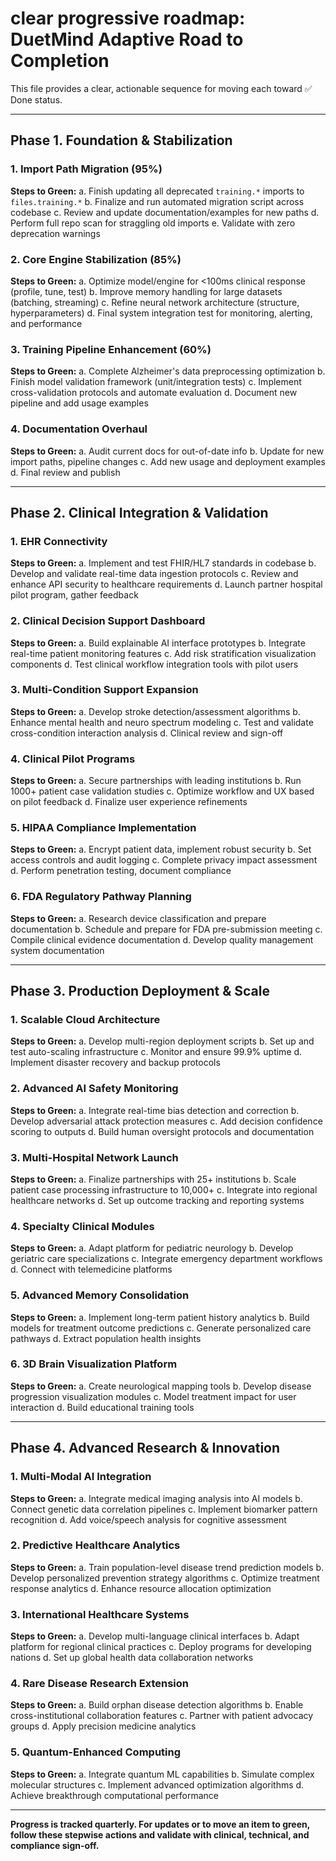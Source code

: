 # clear progressive roadmap: DuetMind Adaptive Road to Completion

This file provides a clear, actionable sequence for moving each toward ✅ Done status.

---

## Phase 1. Foundation & Stabilization

### 1. Import Path Migration (95%)
**Steps to Green:**
  a. Finish updating all deprecated `training.*` imports to `files.training.*`
  b. Finalize and run automated migration script across codebase
  c. Review and update documentation/examples for new paths
  d. Perform full repo scan for straggling old imports
  e. Validate with zero deprecation warnings

### 2. Core Engine Stabilization (85%)
**Steps to Green:**
  a. Optimize model/engine for <100ms clinical response (profile, tune, test)
  b. Improve memory handling for large datasets (batching, streaming)
  c. Refine neural network architecture (structure, hyperparameters)
  d. Final system integration test for monitoring, alerting, and performance

### 3. Training Pipeline Enhancement (60%)
**Steps to Green:**
  a. Complete Alzheimer's data preprocessing optimization
  b. Finish model validation framework (unit/integration tests)
  c. Implement cross-validation protocols and automate evaluation
  d. Document new pipeline and add usage examples

### 4. Documentation Overhaul
**Steps to Green:**
  a. Audit current docs for out-of-date info
  b. Update for new import paths, pipeline changes
  c. Add new usage and deployment examples
  d. Final review and publish

---

## Phase 2. Clinical Integration & Validation

### 1. EHR Connectivity
**Steps to Green:**
  a. Implement and test FHIR/HL7 standards in codebase
  b. Develop and validate real-time data ingestion protocols
  c. Review and enhance API security to healthcare requirements
  d. Launch partner hospital pilot program, gather feedback

### 2. Clinical Decision Support Dashboard
**Steps to Green:**
  a. Build explainable AI interface prototypes
  b. Integrate real-time patient monitoring features
  c. Add risk stratification visualization components
  d. Test clinical workflow integration tools with pilot users

### 3. Multi-Condition Support Expansion
**Steps to Green:**
  a. Develop stroke detection/assessment algorithms
  b. Enhance mental health and neuro spectrum modeling
  c. Test and validate cross-condition interaction analysis
  d. Clinical review and sign-off

### 4. Clinical Pilot Programs
**Steps to Green:**
  a. Secure partnerships with leading institutions
  b. Run 1000+ patient case validation studies
  c. Optimize workflow and UX based on pilot feedback
  d. Finalize user experience refinements

### 5. HIPAA Compliance Implementation
**Steps to Green:**
  a. Encrypt patient data, implement robust security
  b. Set access controls and audit logging
  c. Complete privacy impact assessment
  d. Perform penetration testing, document compliance

### 6. FDA Regulatory Pathway Planning
**Steps to Green:**
  a. Research device classification and prepare documentation
  b. Schedule and prepare for FDA pre-submission meeting
  c. Compile clinical evidence documentation
  d. Develop quality management system documentation

---

## Phase 3. Production Deployment & Scale

### 1. Scalable Cloud Architecture
**Steps to Green:**
  a. Develop multi-region deployment scripts
  b. Set up and test auto-scaling infrastructure
  c. Monitor and ensure 99.9% uptime
  d. Implement disaster recovery and backup protocols

### 2. Advanced AI Safety Monitoring
**Steps to Green:**
  a. Integrate real-time bias detection and correction
  b. Develop adversarial attack protection measures
  c. Add decision confidence scoring to outputs
  d. Build human oversight protocols and documentation

### 3. Multi-Hospital Network Launch
**Steps to Green:**
  a. Finalize partnerships with 25+ institutions
  b. Scale patient case processing infrastructure to 10,000+
  c. Integrate into regional healthcare networks
  d. Set up outcome tracking and reporting systems

### 4. Specialty Clinical Modules
**Steps to Green:**
  a. Adapt platform for pediatric neurology
  b. Develop geriatric care specializations
  c. Integrate emergency department workflows
  d. Connect with telemedicine platforms

### 5. Advanced Memory Consolidation
**Steps to Green:**
  a. Implement long-term patient history analytics
  b. Build models for treatment outcome predictions
  c. Generate personalized care pathways
  d. Extract population health insights

### 6. 3D Brain Visualization Platform
**Steps to Green:**
  a. Create neurological mapping tools
  b. Develop disease progression visualization modules
  c. Model treatment impact for user interaction
  d. Build educational training tools

---

## Phase 4. Advanced Research & Innovation

### 1. Multi-Modal AI Integration
**Steps to Green:**
  a. Integrate medical imaging analysis into AI models
  b. Connect genetic data correlation pipelines
  c. Implement biomarker pattern recognition
  d. Add voice/speech analysis for cognitive assessment

### 2. Predictive Healthcare Analytics
**Steps to Green:**
  a. Train population-level disease trend prediction models
  b. Develop personalized prevention strategy algorithms
  c. Optimize treatment response analytics
  d. Enhance resource allocation optimization

### 3. International Healthcare Systems
**Steps to Green:**
  a. Develop multi-language clinical interfaces
  b. Adapt platform for regional clinical practices
  c. Deploy programs for developing nations
  d. Set up global health data collaboration networks

### 4. Rare Disease Research Extension
**Steps to Green:**
  a. Build orphan disease detection algorithms
  b. Enable cross-institutional collaboration features
  c. Partner with patient advocacy groups
  d. Apply precision medicine analytics

### 5. Quantum-Enhanced Computing
**Steps to Green:**
  a. Integrate quantum ML capabilities
  b. Simulate complex molecular structures
  c. Implement advanced optimization algorithms
  d. Achieve breakthrough computational performance

---

**Progress is tracked quarterly. For updates or to move an item to green, follow these stepwise actions and validate with clinical, technical, and compliance sign-off.**
